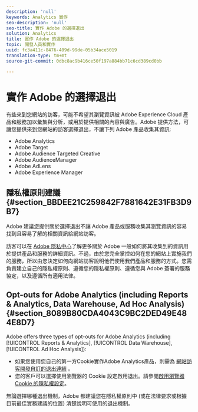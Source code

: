 ```yaml
---
description: 'null'
keywords: Analytics 實作
seo-description: 'null'
seo-title: 實作 Adobe 的選擇退出
solution: Analytics
title: 實作 Adobe 的選擇退出
topic: 開發人員和實作
uuid: fc3a411c-8476-409d-99de-05b34ace5019
translation-type: tm+mt
source-git-commit: 0dbc8ac9b416ce50f197a884bb71c6cd389cd0bb

---
```



# 實作 Adobe 的選擇退出

有些來到您網站的訪客，可能不希望其瀏覽資訊被 Adobe Experience Cloud 產品和服務加以彙集與分析，或用於提供相關的內容與廣告。Adobe 提供方法，可讓您提供來到您網站的訪客選擇退出，不讓下列 Adobe 產品收集其資訊:

* Adobe Analytics
* Adobe Target
* Adobe Audience Targeted Creative
* Adobe AudienceManager
* Adobe AdLens
* Adobe Experience Manager

## 隱私權原則建議 {#section_BBDEE21C259842F7881642E31FB3D9B7}

Adobe 建議您提供關於選擇退出不讓 Adobe 產品或服務收集其瀏覽資訊的容易找到且容易了解的相關資訊給網站訪客。

訪客可以在 [Adobe 隱私中心](https://www.adobe.com/privacy.html)了解更多關於 Adobe 一般如何將其收集到的資訊用於提供產品和服務的詳細資訊。不過，由於您完全掌控如何在您的網站上實施我們的服務，所以由您決定如何向網站訪客說明他們使用我們產品和服務的方式。您需負責建立自己的隱私權原則、遵循您的隱私權原則、遵循您與 Adobe 簽署的服務協定，以及遵循所有適用法律。

## Opt-outs for Adobe Analytics (including Reports &amp; Analytics, Data Warehouse, Ad Hoc Analysis) {#section_8089B80CDA4043C9BC2DED49E484E8D7}

Adobe offers three types of opt-outs for Adobe Analytics (including [!UICONTROL Reports &amp; Analytics], [!UICONTROL Data Warehouse], [!UICONTROL Ad Hoc Analysis]):

* 如果您使用您自己的第一方Cookie實作Adobe Analytics產品，則需為 [網站訪客開發自訂的退出連結](../../../implement/js-implementation/data-collection/opt-out-link.md#concept_C2C4F19811A445EF9E9BEAC709B568A9) 。
* 您的客戶可以選擇使用瀏覽器的 Cookie 設定啟用退出。請參閱[啟用瀏覽器 Cookie 的隱私權設定](https://marketing.adobe.com/resources/help/en_US/whitepapers/cookies/browser_cookie_settings.html)。

無論選擇哪種退出機制，Adobe 都建議您在隱私權原則中 (或在法律要求或根據目前最佳實務建議的位置) 清楚說明可使用的退出機制。
